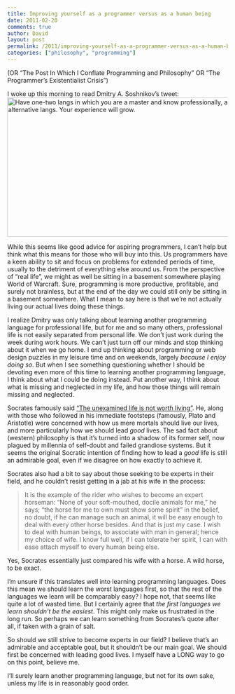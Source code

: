 ```yaml
---
title: Improving yourself as a programmer versus as a human being
date: 2011-02-20
comments: true
author: David
layout: post
permalink: /2011/improving-yourself-as-a-programmer-versus-as-a-human-being
categories: ["philosophy", "programming"]
---
```

(OR &#8220;The Post In Which I Conflate Programming and Philosophy&#8221; OR &#8220;The Programmer&#8217;s Existentialist Crisis&#8221;)

I woke up this morning to read Dmitry A. Soshnikov&#8217;s tweet:  
[<img src="http://davidbcalhoun.com/wp-content/uploads/2011/02/two-programming-languages.png" alt="Have one-two langs in which you are a master and know professionally, and in addition, consider alternative langs. Your experience will grow." width="661" height="318" class="aligncenter size-full wp-image-639" />][1]

While this seems like good advice for aspiring programmers, I can&#8217;t help but think what this means for those who will buy into this. Us programmers have a keen ability to sit and focus on problems for extended periods of time, usually to the detriment of everything else around us. From the perspective of &#8220;real life&#8221;, we might as well be sitting in a basement somewhere playing World of Warcraft. Sure, programming is more productive, profitable, and surely not brainless, but at the end of the day we could still only be sitting in a basement somewhere. What I mean to say here is that we&#8217;re not actually living our actual lives doing these things.

I realize Dmitry was only talking about learning another programming language for professional life, but for me and so many others, professional life is not easily separated from personal life. We don&#8217;t just work during the week during work hours. We can&#8217;t just turn off our minds and stop thinking about it when we go home. I end up thinking about programming or web design puzzles in my leisure time and on weekends, largely *because I enjoy doing so*. But when I see something questioning whether I should be devoting even more of this time to learning another programming language, I think about what I could be doing instead. Put another way, I think about what is missing and neglected in my life, and how those things will remain missing and neglected.

Socrates famously said [&#8220;The unexamined life is not worth living&#8221;][2]. He, along with those who followed in his immediate footsteps (famously, Plato and Aristotle) were concerned with how us mere mortals should live our lives, and more particularly how we should lead *good* lives. The sad fact about (western) philosophy is that it&#8217;s turned into a shadow of its former self, now plagued by millennia of self-doubt and failed grandiose systems. But it seems the original Socratic intention of finding how to lead a *good* life is still an admirable goal, even if we disagree on how exactly to achieve it.

Socrates also had a bit to say about those seeking to be experts in their field, and he couldn&#8217;t resist getting in a jab at his wife in the process:

> It is the example of the rider who wishes to become an expert horseman: &#8220;None of your soft-mouthed, docile animals for me,&#8221; he says; &#8220;the horse for me to own must show some spirit&#8221; in the belief, no doubt, if he can manage such an animal, it will be easy enough to deal with every other horse besides. And that is just my case. I wish to deal with human beings, to associate with man in general; hence my choice of wife. I know full well, if I can tolerate her spirit, I can with ease attach myself to every human being else.

Yes, Socrates essentially just compared his wife with a horse. A wild horse, to be exact.

I&#8217;m unsure if this translates well into learning programming languages. Does this mean we should learn the worst languages first, so that the rest of the languages we learn will be comparably easy? I hope not, that seems like quite a lot of wasted time. But I certainly agree that *the first languages we learn shouldn&#8217;t be the easiest*. This might only make us frustrated in the long run. So perhaps we can learn something from Socrates&#8217;s quote after all, if taken with a grain of salt.

So should we still strive to become experts in our field? I believe that&#8217;s an admirable and acceptable goal, but it shouldn&#8217;t be our main goal. We should first be concerned with leading good lives. I myself have a LONG way to go on this point, believe me.

I&#8217;ll surely learn another programming language, but not for its own sake, unless my life is in reasonably good order.

 [1]: http://twitter.com/#!/DmitrySoshnikov/status/39356492058607616
 [2]: http://en.wikiquote.org/wiki/Socrates#Apology